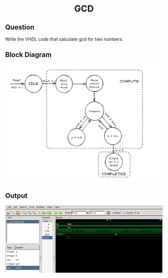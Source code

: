 <div align = 'Center'>
<h1> GCD</h1>
</div>

## Question
Write the VHDL code that calculate gcd for two numbers.

## Block Diagram
<div align = 'center'>
<img src = 'gcd-sd.png'>
</div>

## Output
![fulladder_tb](/gcd/gcd.png)